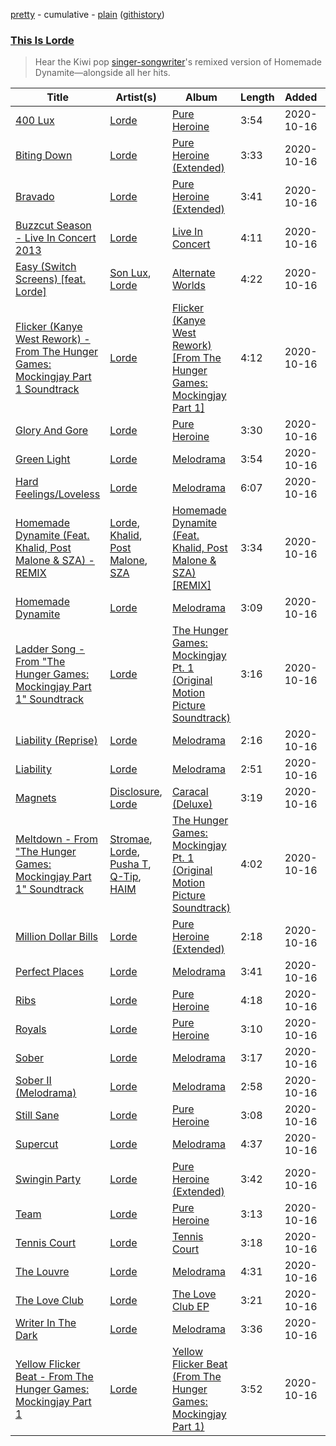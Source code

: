 [pretty](https://github.com/catzs/spotify-playlist-archive/blob/master/playlists/pretty/This%20Is%20Lorde.md) - cumulative - [plain](https://github.com/catzs/spotify-playlist-archive/blob/master/playlists/plain/37i9dQZF1DX6dG5zUb3q3v) ([githistory](https://github.githistory.xyz/catzs/spotify-playlist-archive/blob/master/playlists/plain/37i9dQZF1DX6dG5zUb3q3v))

### [This Is Lorde](https://open.spotify.com/playlist/37i9dQZF1DX6dG5zUb3q3v)

> Hear the Kiwi pop <a href="spotify:artist:163tK9Wjr9P9DmM0AVK7lm">singer-songwriter</a>'s remixed version of Homemade Dynamite—alongside all her hits.

| Title | Artist(s) | Album | Length | Added | Removed |
|---|---|---|---|---|---|
| [400 Lux](https://open.spotify.com/track/63gEwBbFtKIb4DQrZdODj7) | [Lorde](https://open.spotify.com/artist/163tK9Wjr9P9DmM0AVK7lm) | [Pure Heroine](https://open.spotify.com/album/3Ywlsvgu3H6L3q9NHydNR3) | 3:54 | 2020-10-16 |  |
| [Biting Down](https://open.spotify.com/track/1DPlfeAmeIY2CTVYaQIa8X) | [Lorde](https://open.spotify.com/artist/163tK9Wjr9P9DmM0AVK7lm) | [Pure Heroine (Extended)](https://open.spotify.com/album/5NrFMOprmnMEf4gMnLaHcq) | 3:33 | 2020-10-16 |  |
| [Bravado](https://open.spotify.com/track/6X1g3qnbYDyaDq3nfuMXEQ) | [Lorde](https://open.spotify.com/artist/163tK9Wjr9P9DmM0AVK7lm) | [Pure Heroine (Extended)](https://open.spotify.com/album/5NrFMOprmnMEf4gMnLaHcq) | 3:41 | 2020-10-16 |  |
| [Buzzcut Season - Live In Concert 2013](https://open.spotify.com/track/13Rfaoz6OaeBvrV1iJA77F) | [Lorde](https://open.spotify.com/artist/163tK9Wjr9P9DmM0AVK7lm) | [Live In Concert](https://open.spotify.com/album/017TU9GXWFnMBiWwLAiDaq) | 4:11 | 2020-10-16 |  |
| [Easy (Switch Screens) [feat. Lorde]](https://open.spotify.com/track/3SCRNG1UdHZVo5ZXeBegDV) | [Son Lux](https://open.spotify.com/artist/3kZdsaTYgaaolNxpnJ4iDe), [Lorde](https://open.spotify.com/artist/163tK9Wjr9P9DmM0AVK7lm) | [Alternate Worlds](https://open.spotify.com/album/7zCZOIc5Qzz7eVgO6OMGkI) | 4:22 | 2020-10-16 |  |
| [Flicker (Kanye West Rework) - From The Hunger Games: Mockingjay Part 1 Soundtrack](https://open.spotify.com/track/3GP2I4b4RlXijJD3lzsRS9) | [Lorde](https://open.spotify.com/artist/163tK9Wjr9P9DmM0AVK7lm) | [Flicker (Kanye West Rework) [From The Hunger Games: Mockingjay Part 1]](https://open.spotify.com/album/7ndK5s1BO2K7OGcMPmuUoN) | 4:12 | 2020-10-16 |  |
| [Glory And Gore](https://open.spotify.com/track/0zzb8c6v6fIFwSoKT2ZV7A) | [Lorde](https://open.spotify.com/artist/163tK9Wjr9P9DmM0AVK7lm) | [Pure Heroine](https://open.spotify.com/album/3Ywlsvgu3H6L3q9NHydNR3) | 3:30 | 2020-10-16 |  |
| [Green Light](https://open.spotify.com/track/0gbBzIqrECJOEPvQJIBFs5) | [Lorde](https://open.spotify.com/artist/163tK9Wjr9P9DmM0AVK7lm) | [Melodrama](https://open.spotify.com/album/4JeJPyNnsB3tqnHR7RL5v5) | 3:54 | 2020-10-16 |  |
| [Hard Feelings/Loveless](https://open.spotify.com/track/3ZrpYrx9TlulkmWVz4t9Tc) | [Lorde](https://open.spotify.com/artist/163tK9Wjr9P9DmM0AVK7lm) | [Melodrama](https://open.spotify.com/album/4JeJPyNnsB3tqnHR7RL5v5) | 6:07 | 2020-10-16 |  |
| [Homemade Dynamite (Feat. Khalid, Post Malone & SZA) - REMIX](https://open.spotify.com/track/69Naniu2KjKjaQOBUagE8U) | [Lorde](https://open.spotify.com/artist/163tK9Wjr9P9DmM0AVK7lm), [Khalid](https://open.spotify.com/artist/6LuN9FCkKOj5PcnpouEgny), [Post Malone](https://open.spotify.com/artist/246dkjvS1zLTtiykXe5h60), [SZA](https://open.spotify.com/artist/7tYKF4w9nC0nq9CsPZTHyP) | [Homemade Dynamite (Feat. Khalid, Post Malone & SZA) [REMIX]](https://open.spotify.com/album/6MwwHZBdDQk2IV6MTECSWf) | 3:34 | 2020-10-16 |  |
| [Homemade Dynamite](https://open.spotify.com/track/12o6dxWGk29uIAP3OWY0pM) | [Lorde](https://open.spotify.com/artist/163tK9Wjr9P9DmM0AVK7lm) | [Melodrama](https://open.spotify.com/album/4JeJPyNnsB3tqnHR7RL5v5) | 3:09 | 2020-10-16 |  |
| [Ladder Song - From "The Hunger Games: Mockingjay Part 1" Soundtrack](https://open.spotify.com/track/3Os7V9j2MslKdH0yP4kufv) | [Lorde](https://open.spotify.com/artist/163tK9Wjr9P9DmM0AVK7lm) | [The Hunger Games: Mockingjay Pt. 1 (Original Motion Picture Soundtrack)](https://open.spotify.com/album/1zqJjrivIbOT5E96taosj9) | 3:16 | 2020-10-16 |  |
| [Liability (Reprise)](https://open.spotify.com/track/0xcQ1ceSGmdYkzJvDggF2a) | [Lorde](https://open.spotify.com/artist/163tK9Wjr9P9DmM0AVK7lm) | [Melodrama](https://open.spotify.com/album/4JeJPyNnsB3tqnHR7RL5v5) | 2:16 | 2020-10-16 |  |
| [Liability](https://open.spotify.com/track/0or0gNaKAXYYCsOrpvRzAu) | [Lorde](https://open.spotify.com/artist/163tK9Wjr9P9DmM0AVK7lm) | [Melodrama](https://open.spotify.com/album/4JeJPyNnsB3tqnHR7RL5v5) | 2:51 | 2020-10-16 |  |
| [Magnets](https://open.spotify.com/track/43Ei9NSyEjgFYXoKLISyz4) | [Disclosure](https://open.spotify.com/artist/6nS5roXSAGhTGr34W6n7Et), [Lorde](https://open.spotify.com/artist/163tK9Wjr9P9DmM0AVK7lm) | [Caracal (Deluxe)](https://open.spotify.com/album/6c7LgalPL58r2tytqTU4Ax) | 3:19 | 2020-10-16 |  |
| [Meltdown - From "The Hunger Games: Mockingjay Part 1" Soundtrack](https://open.spotify.com/track/6GpC5gJa4LmIg007OlSFxB) | [Stromae](https://open.spotify.com/artist/5j4HeCoUlzhfWtjAfM1acR), [Lorde](https://open.spotify.com/artist/163tK9Wjr9P9DmM0AVK7lm), [Pusha T](https://open.spotify.com/artist/0ONHkAv9pCAFxb0zJwDNTy), [Q-Tip](https://open.spotify.com/artist/3ZotbHeyVQKxQCPDJuQ4SU), [HAIM](https://open.spotify.com/artist/4Ui2kfOqGujY81UcPrb5KE) | [The Hunger Games: Mockingjay Pt. 1 (Original Motion Picture Soundtrack)](https://open.spotify.com/album/1zqJjrivIbOT5E96taosj9) | 4:02 | 2020-10-16 |  |
| [Million Dollar Bills](https://open.spotify.com/track/2QFMDWYKwtrttFxqQ7gLGn) | [Lorde](https://open.spotify.com/artist/163tK9Wjr9P9DmM0AVK7lm) | [Pure Heroine (Extended)](https://open.spotify.com/album/5NrFMOprmnMEf4gMnLaHcq) | 2:18 | 2020-10-16 |  |
| [Perfect Places](https://open.spotify.com/track/1wC93sZRGcTgKLN2UWRSwW) | [Lorde](https://open.spotify.com/artist/163tK9Wjr9P9DmM0AVK7lm) | [Melodrama](https://open.spotify.com/album/4JeJPyNnsB3tqnHR7RL5v5) | 3:41 | 2020-10-16 |  |
| [Ribs](https://open.spotify.com/track/2qwaiTzRiDdpAEBfVQeiYN) | [Lorde](https://open.spotify.com/artist/163tK9Wjr9P9DmM0AVK7lm) | [Pure Heroine](https://open.spotify.com/album/3Ywlsvgu3H6L3q9NHydNR3) | 4:18 | 2020-10-16 |  |
| [Royals](https://open.spotify.com/track/3yvZ1VUso9Xi7EvIyLaj4o) | [Lorde](https://open.spotify.com/artist/163tK9Wjr9P9DmM0AVK7lm) | [Pure Heroine](https://open.spotify.com/album/3Ywlsvgu3H6L3q9NHydNR3) | 3:10 | 2020-10-16 |  |
| [Sober](https://open.spotify.com/track/2mNbgyi0gori4b1rFSPgIb) | [Lorde](https://open.spotify.com/artist/163tK9Wjr9P9DmM0AVK7lm) | [Melodrama](https://open.spotify.com/album/4JeJPyNnsB3tqnHR7RL5v5) | 3:17 | 2020-10-16 |  |
| [Sober II (Melodrama)](https://open.spotify.com/track/1wdPrRDiKhZkHiu6jTstPc) | [Lorde](https://open.spotify.com/artist/163tK9Wjr9P9DmM0AVK7lm) | [Melodrama](https://open.spotify.com/album/4JeJPyNnsB3tqnHR7RL5v5) | 2:58 | 2020-10-16 |  |
| [Still Sane](https://open.spotify.com/track/40I4QHN3ysd78bmNSft6Zd) | [Lorde](https://open.spotify.com/artist/163tK9Wjr9P9DmM0AVK7lm) | [Pure Heroine](https://open.spotify.com/album/3Ywlsvgu3H6L3q9NHydNR3) | 3:08 | 2020-10-16 |  |
| [Supercut](https://open.spotify.com/track/0dyiHoYbYjYaOEXLpmzQZG) | [Lorde](https://open.spotify.com/artist/163tK9Wjr9P9DmM0AVK7lm) | [Melodrama](https://open.spotify.com/album/4JeJPyNnsB3tqnHR7RL5v5) | 4:37 | 2020-10-16 |  |
| [Swingin Party](https://open.spotify.com/track/5N27hyf13D44gcmwI7Imqn) | [Lorde](https://open.spotify.com/artist/163tK9Wjr9P9DmM0AVK7lm) | [Pure Heroine (Extended)](https://open.spotify.com/album/5NrFMOprmnMEf4gMnLaHcq) | 3:42 | 2020-10-16 |  |
| [Team](https://open.spotify.com/track/5KcYtdjhsQrNNMjJOSAUEz) | [Lorde](https://open.spotify.com/artist/163tK9Wjr9P9DmM0AVK7lm) | [Pure Heroine](https://open.spotify.com/album/3Ywlsvgu3H6L3q9NHydNR3) | 3:13 | 2020-10-16 |  |
| [Tennis Court](https://open.spotify.com/track/2v38YLdDpheg1gOX94DcBs) | [Lorde](https://open.spotify.com/artist/163tK9Wjr9P9DmM0AVK7lm) | [Tennis Court](https://open.spotify.com/album/3cyAckv74LsJfbV5rCZ4bO) | 3:18 | 2020-10-16 |  |
| [The Louvre](https://open.spotify.com/track/5r011NB07RHjABbuVGVIbd) | [Lorde](https://open.spotify.com/artist/163tK9Wjr9P9DmM0AVK7lm) | [Melodrama](https://open.spotify.com/album/4JeJPyNnsB3tqnHR7RL5v5) | 4:31 | 2020-10-16 |  |
| [The Love Club](https://open.spotify.com/track/6D5yF3qnvGqVrV5gJ0nfhT) | [Lorde](https://open.spotify.com/artist/163tK9Wjr9P9DmM0AVK7lm) | [The Love Club EP](https://open.spotify.com/album/2RHYxz7blfHR3iVxPtc25G) | 3:21 | 2020-10-16 |  |
| [Writer In The Dark](https://open.spotify.com/track/7HdlpABlb0ZIVIYZoQhW5J) | [Lorde](https://open.spotify.com/artist/163tK9Wjr9P9DmM0AVK7lm) | [Melodrama](https://open.spotify.com/album/4JeJPyNnsB3tqnHR7RL5v5) | 3:36 | 2020-10-16 |  |
| [Yellow Flicker Beat - From The Hunger Games: Mockingjay Part 1](https://open.spotify.com/track/0GZoB8h0kqXn7XFm4Sj06k) | [Lorde](https://open.spotify.com/artist/163tK9Wjr9P9DmM0AVK7lm) | [Yellow Flicker Beat (From The Hunger Games: Mockingjay Part 1)](https://open.spotify.com/album/4UEPxQx0cTcYNsE0n32MHV) | 3:52 | 2020-10-16 |  |